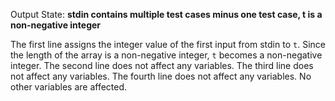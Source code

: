 Output State: **stdin contains multiple test cases minus one test case, t is a non-negative integer**

The first line assigns the integer value of the first input from stdin to `t`. Since the length of the array is a non-negative integer, `t` becomes a non-negative integer. The second line does not affect any variables. The third line does not affect any variables. The fourth line does not affect any variables. No other variables are affected.